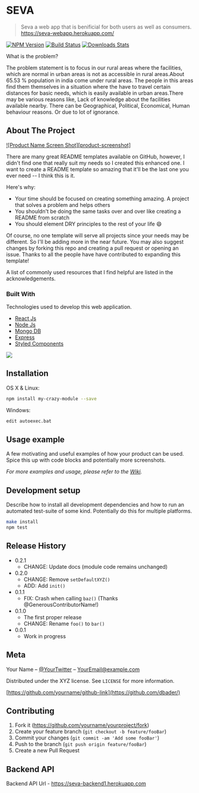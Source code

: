 # SEVA
> Seva a web app that is benificial for both users as well as consumers.
> https://seva-webapp.herokuapp.com/

[![NPM Version][npm-image]][npm-url]
[![Build Status][travis-image]][travis-url]
[![Downloads Stats][npm-downloads]][npm-url]

What is the problem?

The problem statement is to focus in our rural areas where the facilities, which are normal in urban areas is not as accessible
in rural areas.About 65.53 % population in india come under rural areas. The people in this areas find them themselves in a situation where the
have to travel certain distances for basic needs, which is easily available in urban areas.There may be various reasons like, Lack of knowledge about the facilities available nearby. There can be Geographical, Political, Economical,
Human behaviour reasons. Or due to lot of ignorance.

<!-- ABOUT THE PROJECT -->
## About The Project

[![Product Name Screen Shot][product-screenshot]](https://github.com/omjdeshmukh/seva/blob/main/ScreenShots/Seva.png?raw=true)

There are many great README templates available on GitHub, however, I didn't find one that really suit my needs so I created this enhanced one. I want to create a README template so amazing that it'll be the last one you ever need -- I think this is it.

Here's why:
* Your time should be focused on creating something amazing. A project that solves a problem and helps others
* You shouldn't be doing the same tasks over and over like creating a README from scratch
* You should element DRY principles to the rest of your life :smile:

Of course, no one template will serve all projects since your needs may be different. So I'll be adding more in the near future. You may also suggest changes by forking this repo and creating a pull request or opening an issue. Thanks to all the people have have contributed to expanding this template!

A list of commonly used resources that I find helpful are listed in the acknowledgements.

### Built With

Technologies used to develop this web application.
* [React Js](https://reactjs.org)
* [Node Js](https://nodejs.org/)
* [Mongo DB](https://www.mongodb.com/)
* [Express](https://expressjs.com/)
* [Styled Components](https://styled-components.com/)

![](header.png)

## Installation

OS X & Linux:

```sh
npm install my-crazy-module --save
```

Windows:

```sh
edit autoexec.bat
```

## Usage example

A few motivating and useful examples of how your product can be used. Spice this up with code blocks and potentially more screenshots.

_For more examples and usage, please refer to the [Wiki][wiki]._

## Development setup

Describe how to install all development dependencies and how to run an automated test-suite of some kind. Potentially do this for multiple platforms.

```sh
make install
npm test
```

## Release History

* 0.2.1
    * CHANGE: Update docs (module code remains unchanged)
* 0.2.0
    * CHANGE: Remove `setDefaultXYZ()`
    * ADD: Add `init()`
* 0.1.1
    * FIX: Crash when calling `baz()` (Thanks @GenerousContributorName!)
* 0.1.0
    * The first proper release
    * CHANGE: Rename `foo()` to `bar()`
* 0.0.1
    * Work in progress

## Meta

Your Name – [@YourTwitter](https://twitter.com/dbader_org) – YourEmail@example.com

Distributed under the XYZ license. See ``LICENSE`` for more information.

[https://github.com/yourname/github-link](https://github.com/dbader/)

## Contributing

1. Fork it (<https://github.com/yourname/yourproject/fork>)
2. Create your feature branch (`git checkout -b feature/fooBar`)
3. Commit your changes (`git commit -am 'Add some fooBar'`)
4. Push to the branch (`git push origin feature/fooBar`)
5. Create a new Pull Request

<!-- Markdown link & img dfn's -->
[npm-image]: https://img.shields.io/npm/v/datadog-metrics.svg?style=flat-square
[npm-url]: https://npmjs.org/package/datadog-metrics
[npm-downloads]: https://img.shields.io/npm/dm/datadog-metrics.svg?style=flat-square
[travis-image]: https://img.shields.io/travis/dbader/node-datadog-metrics/master.svg?style=flat-square
[travis-url]: https://travis-ci.org/dbader/node-datadog-metrics
[wiki]: https://github.com/yourname/yourproject/wiki


## Backend API

 Backend API Url - https://seva-backend1.herokuapp.com 
